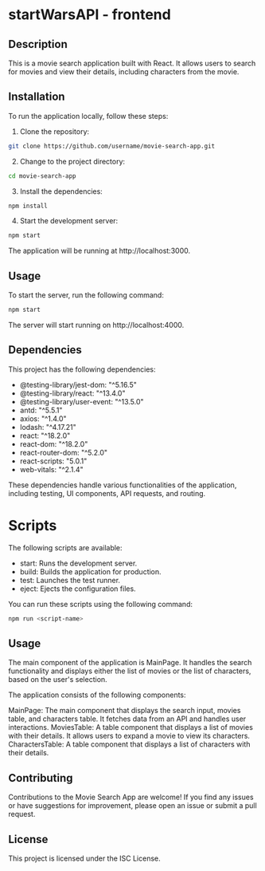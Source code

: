# startWarsAPI - frontend

## Description

This is a movie search application built with React. It allows users to search for movies and view their details, including characters from the movie.

## Installation

To run the application locally, follow these steps:

1. Clone the repository:

```bash
git clone https://github.com/username/movie-search-app.git
```
2. Change to the project directory:

```bash
cd movie-search-app
```
3. Install the dependencies:

```bash
npm install
```
4. Start the development server:

```bash
npm start
```
The application will be running at http://localhost:3000.




## Usage
To start the server, run the following command:

```bash
npm start
```

The server will start running on http://localhost:4000.

## Dependencies
This project has the following dependencies:

* @testing-library/jest-dom: "^5.16.5"
* @testing-library/react: "^13.4.0"
* @testing-library/user-event: "^13.5.0"
* antd: "^5.5.1"
* axios: "^1.4.0"
* lodash: "^4.17.21"
* react: "^18.2.0"
* react-dom: "^18.2.0"
* react-router-dom: "^5.2.0"
* react-scripts: "5.0.1"
* web-vitals: "^2.1.4"

These dependencies handle various functionalities of the application, including testing, UI components, API requests, and routing.


# Scripts
The following scripts are available:
* start: Runs the development server.
* build: Builds the application for production.
* test: Launches the test runner.
* eject: Ejects the configuration files.

You can run these scripts using the following command:

```bash
npm run <script-name>
```

## Usage
The main component of the application is MainPage. It handles the search functionality and displays either the list of movies or the list of characters, based on the user's selection.

The application consists of the following components:

MainPage: The main component that displays the search input, movies table, and characters table. It fetches data from an API and handles user interactions.
MoviesTable: A table component that displays a list of movies with their details. It allows users to expand a movie to view its characters.
CharactersTable: A table component that displays a list of characters with their details.

## Contributing
Contributions to the Movie Search App are welcome! If you find any issues or have suggestions for improvement, please open an issue or submit a pull request.

## License
This project is licensed under the ISC License.
